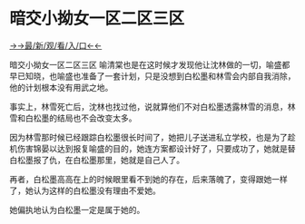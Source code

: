 # 暗交小拗女一区二区三区

<a href="https://m8k3.cc">→→最/新/观/看/入/口←←</a>

暗交小拗女一区二区三区
喻清棠也是在这时候才发现他让沈林做的一切，喻盛都早已知晓，也喻盛也准备了一套计划，只是没想到白松墨和林雪会内部自我消除，他的计划根本没有用武之地。

事实上，林雪死亡后，沈林也找过他，说就算他们不对白松墨透露林雪的消息，林雪和白松墨的结局也不会改变太多。

因为林雪那时候已经跟踪白松墨很长时间了，她把儿子送进私立学校，也是为了趁机伤害锦晏以达到报复喻盛的目的，她连方案都设计好了，只要成功了，她就是替白松墨报了仇，在白松墨那里，她就是自己人了。

再者，白松墨高高在上的时候眼里看不到她的存在，后来落魄了，变得跟她一样了，她认为这样的白松墨没有理由不爱她。

她偏执地认为白松墨一定是属于她的。
